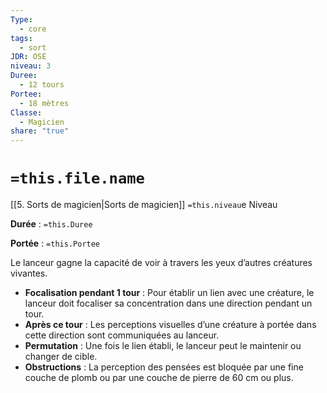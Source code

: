 ```yaml
---
Type:
  - core
tags:
  - sort
JDR: OSE
niveau: 3
Duree:
  - 12 tours
Portee:
  - 18 mètres
Classe:
  - Magicien
share: "true"
---
```

# `=this.file.name`  

[[5. Sorts de magicien|Sorts de magicien]] `=this.niveau`e Niveau

**Durée** : `=this.Duree` 

**Portée** : `=this.Portee`

Le lanceur gagne la capacité de voir à travers les yeux d’autres créatures vivantes.

- **Focalisation pendant 1 tour** : Pour établir un lien avec une créature, le lanceur doit focaliser sa concentration dans une direction pendant un tour.
- **Après ce tour** : Les perceptions visuelles d’une créature à portée dans cette direction sont communiquées au lanceur.
- **Permutation** : Une fois le lien établi, le lanceur peut le maintenir ou changer de cible.
- **Obstructions** : La perception des pensées est bloquée par une fine couche de plomb ou par une couche de pierre de 60 cm ou plus.